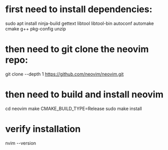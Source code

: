 # first need to install dependencies:
sudo apt install ninja-build gettext libtool libtool-bin autoconf automake cmake g++ pkg-config unzip

# then need to git clone the neovim repo:
git clone --depth 1 https://github.com/neovim/neovim.git

# then need to build and install neovim
cd neovim
make CMAKE_BUILD_TYPE=Release
sudo make install

# verify installation
nvim --version
